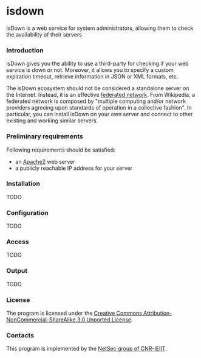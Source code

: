 # isdown

isDown is a web service for system administrators, allowing them to check the availability of their servers

### Introduction ###

isDown gives you the ability to use a third-party for checking if your web service is down or not.
Moreover, it allows you to specify a custom expiration timeout, retrieve information in JSON or XML formats, etc.

The isDown ecosystem should not be considered a standalone server on the Internet.
Instead, it is an effective [federated network](http://en.wikipedia.org/wiki/Federation_(information_technology)).
From Wikipedia, a federated network is composed by "multiple computing and/or network providers agreeing upon standards of operation in a collective fashion". 
In particular, you can install isDown on your own server and connect to other existing and working similar servers.

### Preliminary requirements ###

Following requirements should be satisfied:
* an [Apache2](https://apache.org) web server
* a publicly reachable IP address for your server

### Installation ###

TODO

### Configuration ###

TODO

### Access ###

TODO

### Output ###

TODO

### License ###

The program is licensed under the [Creative Commons Attribution-NonCommercial-ShareAlike 3.0 Unported License](http://creativecommons.org/licenses/by-nc-sa/3.0/).

### Contacts ###

This program is implemented by the [NetSec group of CNR-IEIIT](http://www.netsec.ieiit.cnr.it).
